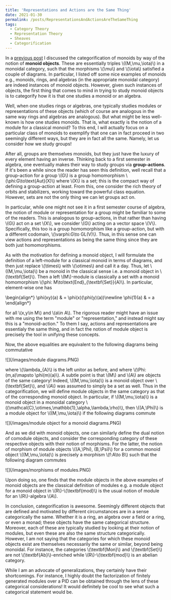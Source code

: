 ```yaml
---
title: 'Representations and Actions are the Same Thing'
date: 2021-01-30
permalink: /posts/RepresentationsAndActionsAreTheSameThing
tags:
  - Category Theory
  - Representation Theory
  - Sheaves
  - Categorification
---
```



In a [previous post](https://almosttrivial.github.io/posts/OnMonoidAndModuleObjects/) I discussed the categorification of monoids by way of the notion of **monoid objects**. These are essentially triples \\((M,\mu,\iota)\\) in a monoidal category, such that the morphisms \\(\mu\\) and \\(\iota\\) satisfied a couple of diagrams. In particular, I listed off some nice examples of monoids e.g., monoids, rings, and algebras (in the appropriate monoidal category) are indeed instances of monoid objects. However, given such instances of objects, the first thing that comes to mind in trying to study monoid objects is to categorify how it is that one studies a monoid or an algebra.

Well, when one studies rings or algebras, one typically studies modules or representations of these objects (which of course are analogous in the same way rings and algebras are analogous). But what might be less well-known is how one studies monoids. That is, what exactly is the notion of a module for a classical monoid? To this end, I will actually focus on a particular class of monoids to exemplify that one can in fact proceed in two seemingly different ways, but they are in fact all the same. Namely, let us consider how we study groups!

After all, groups are themselves monoids, but they just have the luxury of every element having an inverse. Thinking back to a first semester in algebra, one eventually makes their way to study groups via **group-actions**. If it's been a while since the reader has seen this definition, well recall that a group-action for a group \\(G\\) is a group homomorphism \\(\phi:G\to\text{Aut}(X)\\) where \\(X\\) is a set; this is the compact way of defining a group-action at least. From this, one consider the rich theory of orbits and stabilizers, working toward the powerful class equation. However, sets are not the only thing we can let groups act on.

In particular, while one might not see it in a first semester course of algebra, the notion of module or representation for a group might be familiar to some of the readers. This is analogous to group-actions, in that rather than having \\(G\\) act on a set \\(X\\), we consider \\(G\\) acting on a vector space \\(V\\). Specifically, this too is a group homomorphism like a group-action, but with a different codomain, \\(\varphi:G\to GL(V)\\). Thus, in this sense one can view actions and representations as being the same thing since they are both just homomorphisms. 

As with the motivation for defining a monoid object, I will formulate the definition of a left-module for a classical monoid in terms of diagrams, and then just replace \\(\times\\) with \\(\otimes\\) and call it a day. Thus, let \\((M,\mu,\iota)\\) be a monoid in the classical sense i.e. a monoid object in \\(\textbf{Set}\\). Then a left \\(M\\)-module is classically a set with a monoid homomorphism \\(\phi: M\to\text{End}\_{\textbf{Set}}(A)\\). In particular, element-wise one has

\begin{align\*}
    \phi(xy)(a) & = \phi(x)(\phi(y)(a))\newline
    \phi(1)(a) & = a
\end{align\*}

for all \\(x,y\in M\\) and \\(a\in A\\). The rigorous reader might have an issue with me using the term "module" or "representation," and instead might say this is a "monoid-action." To them I say, actions and representations are essentialy the same thing, and in fact the notion of module object is precisely the tool in unifying these concepts.

Now, the above equalities are equivalent to the following diagrams being commutative

![](/images/module diagrams.PNG)

where \\(\lambda\_{A}\\) is the left unitor as before, and where \\(\Phi: (m,a)\mapsto \phi(m)(a)\\). A subtle point is that \\(M\\) and \\(A\\) are objects of the same category! Indeed, \\((M,\mu,\iota)\\) is a monoid object over \\(\textbf{Set}\\), and \\(A\\) was assumed to simply be a set as well. Thus in the categorification, we will define module objects in the same category as that of the corresponding monoid object. In particular, if \\((M,\mu,\iota)\\) is a monoid object in a monoidal category \\((\mathcal{C},\otimes,\mathbb{1},\alpha,\lambda,\rho)\\), then \\((A,\Phi)\\) is a module object for \\((M,\mu,\iota)\\) if the following diagrams commute

![](/images/module object for a monoid diagrams.PNG)

And as we did with monoid objects, one can similarly define the dual notion of comodule objects, and consider the corresponding category of these respective objects with their notion of morphisms. For the latter, the notion of morphism of module objects \\((A,\Phi), (B,\Psi)\\) for a common monoid object \\((M,\mu,\iota)\\) is precisely a morphism \\(f:A\to B\\) such that the following diagram commutes

![](/images/morphisms of modules.PNG)

Upon doing so, one finds that the module objects in the above examples of monoid objects are the classical definition of modules e.g. a module object for a monoid object in \\(R\\)-\\(\textbf{mod}\\) is the usual notion of module for an \\(R\\)-algebra \\(A\\).  

In conclusion, categorification is awesome. Seemingly different objects that are defined and motivated by different circumstances are in a sense categorically the same. Whether it is a ring, an algebra over a field or a ring, or even a monad; these objects have the same categorical structure. Moreover, each of these are typically studied by looking at their notion of modules, but even these are also the same structure categorically. However, I am not saying that the categories for which these monoid objects exist are themselves necessarily the same or similar, beyond being monoidal. For instance, the categories \\(\textbf{Mon}\\) and \\(\textbf{Set}\\) are not \\(\textbf{Ab}\\)-enriched while \\(R\\)-\\(\textbf{mod}\\) is an abelian category.

While I am an advocate of generalizations, they certainly have their shortcomings. For instance, I highly doubt the factorization of finitely generated modules over a PID can be obtained through the lens of these categorical considerations! It would definitely be cool to see what such a categorical statement would be.









